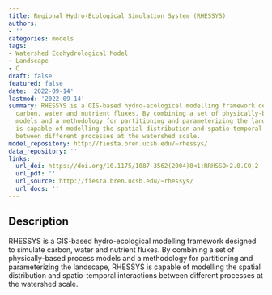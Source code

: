 ```yaml
---
title: Regional Hydro-Ecological Simulation System (RHESSYS)
authors:
- ''
categories: models
tags:
- Watershed Ecohydrological Model
- Landscape
- C
draft: false
featured: false
date: '2022-09-14'
lastmod: '2022-09-14'
summary: RHESSYS is a GIS-based hydro-ecological modelling framework designed to simulate
  carbon, water and nutrient fluxes. By combining a set of physically-based process
  models and a methodology for partitioning and parameterizing the landscape, RHESSYS
  is capable of modelling the spatial distribution and spatio-temporal interactions
  between different processes at the watershed scale.
model_repository: http://fiesta.bren.ucsb.edu/~rhessys/
data_repository: ''
links:
  url_doi: https://doi.org/10.1175/1087-3562(2004)8<1:RRHSSO>2.0.CO;2
  url_pdf: ''
  url_source: http://fiesta.bren.ucsb.edu/~rhessys/
  url_docs: ''
---
```


## Description

RHESSYS is a GIS-based hydro-ecological modelling framework designed to simulate carbon, water and nutrient fluxes. By combining a set of physically-based process models and a methodology for partitioning and parameterizing the landscape, RHESSYS is capable of modelling the spatial distribution and spatio-temporal interactions between different processes at the watershed scale.

